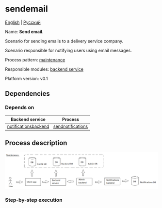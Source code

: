 # sendemail

[English](sendemail.md) | [Русский](sendemail.ru.md)

Name: **Send email**.

Scenario for sending emails to a delivery service company.

Scenario responsible for notifying users using email messages.

Process pattern: [maintenance](../../processpatterns/maintenance.md)

Responsible modules: [backend service](../../backend/notificationsbackend.md)

Platform version: v0.1

## Dependencies

### Depends on

| Backend service | Process |
| --- | ---- |
| [notificationsbackend](../../backend/notificationsbackend.md) | [sendnotifications](../notificationsbackend/sendnotifications.md) |

## Process description

![maintenance_overall](../../img/processpatterns/maintenance_overall.png)

### Step-by-step execution

